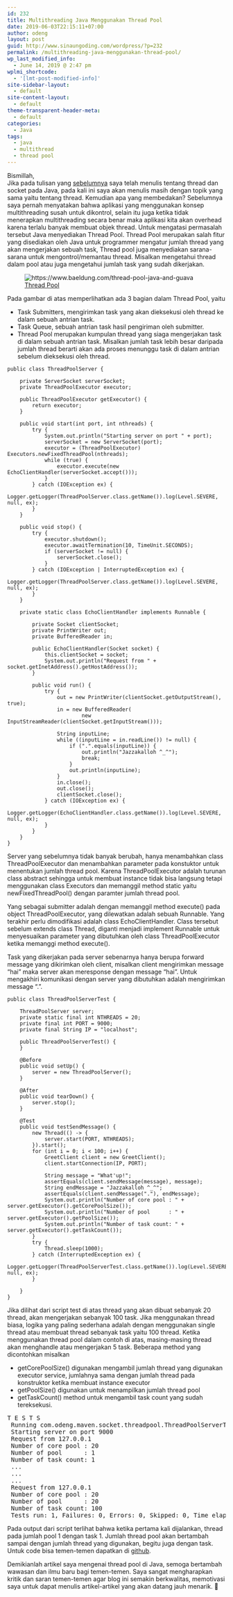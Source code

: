 ```yaml
---
id: 232
title: Multithreading Java Menggunakan Thread Pool
date: 2019-06-03T22:15:11+07:00
author: odeng
layout: post
guid: http://www.sinaungoding.com/wordpress/?p=232
permalink: /multithreading-java-menggunakan-thread-pool/
wp_last_modified_info:
  - June 14, 2019 @ 2:47 pm
wplmi_shortcode:
  - '[lmt-post-modified-info]'
site-sidebar-layout:
  - default
site-content-layout:
  - default
theme-transparent-header-meta:
  - default
categories:
  - Java
tags:
  - java
  - multithread
  - thread pool
---
```

Bismillah,  
Jika pada tulisan yang <a rel="noreferrer noopener" aria-label="sebelumnya (opens in a new tab)" href="http://www.sinaungoding.com/wordpress/2019/06/01/java-socket-programming/" target="_blank">sebelumnya</a> saya telah menulis tentang thread dan socket pada Java, pada kali ini saya akan menulis masih dengan topik yang sama yaitu tentang thread. Kemudian apa yang membedakan? Sebelumnya saya pernah menyatakan bahwa aplikasi yang menggunakan konsep multithreading susah untuk dikontrol, selain itu juga ketika tidak menerapkan multithreading secara benar maka aplikasi kita akan overhead karena terlalu banyak membuat objek thread. Untuk mengatasi permasalah tersebut Java menyediakan Thread Pool. Thread Pool merupakan salah fitur yang disediakan oleh Java untuk programmer mengatur jumlah thread yang akan mengerjakan sebuah task, Thread pool juga menyediakan sarana-sarana untuk mengontrol/memantau thread. Misalkan mengetahui thread dalam pool atau juga mengetahui jumlah task yang sudah dikerjakan.

<div class="wp-block-image">
  <figure class="aligncenter"><img src="http://www.sinaungoding.com/wordpress/wp-content/uploads/2019/06/thread-pool.png" alt="https://www.baeldung.com/thread-pool-java-and-guava" class="wp-image-233" srcset="https://www.sinaungoding.com/wp-content/uploads/2019/06/thread-pool.png 768w, https://www.sinaungoding.com/wp-content/uploads/2019/06/thread-pool-300x168.png 300w" sizes="(max-width: 768px) 100vw, 768px" /><figcaption><a href="https://www.baeldung.com/thread-pool-java-and-guava" target="_blank" rel="noreferrer noopener" aria-label="Thread Pool (opens in a new tab)">Thread Pool</a></figcaption></figure>
</div>

Pada gambar di atas memperlihatkan ada 3 bagian dalam Thread Pool, yaitu

  * Task Submitters, mengirimkan task yang akan dieksekusi oleh thread ke dalam sebuah antrian task.
  * Task Queue, sebuah antrian task hasil pengiriman oleh submitter.
  * Thread Pool merupakan kumpulan thread yang siaga mengerjakan task di dalam sebuah antrian task. Misalkan jumlah task lebih besar daripada jumlah thread berarti akan ada proses menunggu task di dalam antrian sebelum dieksekusi oleh thread.

<pre class="wp-block-code"><code>public class ThreadPoolServer {

    private ServerSocket serverSocket;
    private ThreadPoolExecutor executor;

    public ThreadPoolExecutor getExecutor() {
        return executor;
    }

    public void start(int port, int nthreads) {
        try {
            System.out.println("Starting server on port " + port);
            serverSocket = new ServerSocket(port);
            executor = (ThreadPoolExecutor) Executors.newFixedThreadPool(nthreads);
            while (true) {
                executor.execute(new EchoClientHandler(serverSocket.accept()));
            }
        } catch (IOException ex) {
            Logger.getLogger(ThreadPoolServer.class.getName()).log(Level.SEVERE, null, ex);
        }
    }

    public void stop() {
        try {
            executor.shutdown();
            executor.awaitTermination(10, TimeUnit.SECONDS);
            if (serverSocket != null) {
                serverSocket.close();
            }
        } catch (IOException | InterruptedException ex) {
            Logger.getLogger(ThreadPoolServer.class.getName()).log(Level.SEVERE, null, ex);
        }
    }

    private static class EchoClientHandler implements Runnable {

        private Socket clientSocket;
        private PrintWriter out;
        private BufferedReader in;

        public EchoClientHandler(Socket socket) {
            this.clientSocket = socket;
            System.out.println("Request from " + socket.getInetAddress().getHostAddress());
        }

        public void run() {
            try {
                out = new PrintWriter(clientSocket.getOutputStream(), true);
                in = new BufferedReader(
                        new InputStreamReader(clientSocket.getInputStream()));

                String inputLine;
                while ((inputLine = in.readLine()) != null) {
                    if (".".equals(inputLine)) {
                        out.println("Jazzakalloh ^_^");
                        break;
                    }
                    out.println(inputLine);
                }
                in.close();
                out.close();
                clientSocket.close();
            } catch (IOException ex) {
                Logger.getLogger(EchoClientHandler.class.getName()).log(Level.SEVERE, null, ex);
            }
        }
    }
}</code></pre>

Server yang sebelumnya tidak banyak berubah, hanya menambahkan class ThreadPoolExecutor dan menambahkan parameter pada konstuktor untuk menentukan jumlah thread pool. Karena ThreadPoolExecutor adalah turunan class abstract sehingga untuk membuat instance tidak bisa langsung tetapi menggunakan class Executors dan memanggil method static yaitu newFixedThreadPool() dengan paramter jumlah thread pool. 

Yang sebagai submitter adalah dengan memanggil method execute() pada object ThreadPoolExecutor, yang dilewatkan adalah sebuah Runnable. Yang terakhir perlu dimodifikasi adalah class EchoClientHandler. Class tersebut sebelum extends class Thread, diganti menjadi implement Runnable untuk menyesuaikan parameter yang dibutuhkan oleh class ThreadPoolExecutor ketika memanggi method execute().

Task yang dikerjakan pada server sebenarnya hanya berupa forward message yang dikirimkan oleh client, misalkan client mengirimkan message &#8220;hai&#8221; maka server akan meresponse dengan message &#8220;hai&#8221;. Untuk mengakhiri komunikasi dengan server yang dibutuhkan adalah mengirimkan message &#8220;.&#8221;.

<pre class="wp-block-code"><code>public class ThreadPoolServerTest {

    ThreadPoolServer server;
    private static final int NTHREADS = 20;
    private final int PORT = 9000;
    private final String IP = "localhost";

    public ThreadPoolServerTest() {
    }

    @Before
    public void setUp() {
        server = new ThreadPoolServer();
    }

    @After
    public void tearDown() {
        server.stop();
    }

    @Test
    public void testSendMessage() {
        new Thread(() -> {
            server.start(PORT, NTHREADS);
        }).start();
        for (int i = 0; i &lt; 100; i++) {
            GreetClient client = new GreetClient();
            client.startConnection(IP, PORT);

            String message = "What'up!";
            assertEquals(client.sendMessage(message), message);
            String endMessage = "Jazzakalloh ^_^";
            assertEquals(client.sendMessage("."), endMessage);
            System.out.println("Number of core pool : " + server.getExecutor().getCorePoolSize());
            System.out.println("Number of pool      : " + server.getExecutor().getPoolSize());
            System.out.println("Number of task count: " + server.getExecutor().getTaskCount());
        }
        try {
            Thread.sleep(1000);
        } catch (InterruptedException ex) {
            Logger.getLogger(ThreadPoolServerTest.class.getName()).log(Level.SEVERE, null, ex);
        }

    }
}</code></pre>

Jika dilihat dari script test di atas thread yang akan dibuat sebanyak 20 thread, akan mengerjakan sebanyak 100 task. Jika menggunakan thread biasa, logika yang paling sederhana adalah dengan menggunakan single thread atau membuat thread sebanyak task yaitu 100 thread. Ketika menggunakan thread pool dalam contoh di atas, masing-masing thread akan menghandle atau mengerjakan 5 task. Beberapa method yang dicontohkan misalkan 

  * getCorePoolSize() digunakan mengambil jumlah thread yang digunakan executor service, jumlahnya sama dengan jumlah thread pada konstruktor ketika membuat instance executor 
  * getPoolSize() digunakan untuk menampilkan jumlah thread pool
  * getTaskCount() method untuk mengambil task count yang sudah tereksekusi.

<pre class="wp-block-preformatted">T E S T S<br /> Running com.odeng.maven.socket.threadpool.ThreadPoolServerTest<br /> Starting server on port 9000<br /> Request from 127.0.0.1<br /> Number of core pool : 20<br /> Number of pool      : 1<br /> Number of task count: 1<br /> ...<br /> ...<br /> ...<br /> Request from 127.0.0.1<br /> Number of core pool : 20<br /> Number of pool      : 20<br /> Number of task count: 100<br /> Tests run: 1, Failures: 0, Errors: 0, Skipped: 0, Time elapsed: 1.456 sec</pre>

Pada output dari script terlihat bahwa ketika pertama kali dijalankan, thread pada jumlah pool 1 dengan task 1. Jumlah thread pool akan bertambah sampai dengan jumlah thread yang digunakan, begitu juga dengan task. Untuk code bisa temen-temen dapatkan di <a href="https://github.com/0d3ng/maven-multithreading.git" target="_blank" rel="noreferrer noopener" aria-label="github (opens in a new tab)">github</a>. 

Demikianlah artikel saya mengenai thread pool di Java, semoga bertambah wawasan dan ilmu baru bagi temen-temen. Saya sangat mengharapkan kritik dan saran temen-temen agar blog ini semakin berkwalitas, memotivasi saya untuk dapat menulis artikel-artikel yang akan datang jauh menarik. 🙂